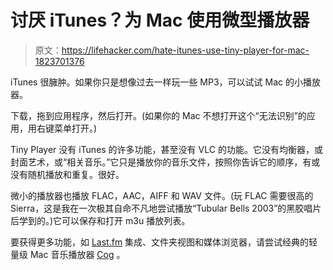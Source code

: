# 讨厌 iTunes？为 Mac 使用微型播放器

> 原文：<https://lifehacker.com/hate-itunes-use-tiny-player-for-mac-1823701376>

iTunes 很臃肿。如果你只是想像过去一样玩一些 MP3，可以试试 Mac 的小播放器。



下载，拖到应用程序，然后打开。(如果你的 Mac 不想打开这个“无法识别”的应用，用右键菜单打开。)

Tiny Player 没有 iTunes 的许多功能，甚至没有 VLC 的功能。它没有均衡器，或封面艺术，或“相关音乐。”它只是播放你的音乐文件，按照你告诉它的顺序，有或没有随机播放和重复。很好。

微小的播放器也播放 FLAC，AAC，AIFF 和 WAV 文件。(玩 FLAC 需要很高的 Sierra，这是我在一次极其自命不凡地尝试播放“Tubular Bells 2003”的黑胶唱片后学到的。)它可以保存和打开 m3u 播放列表。

要获得更多功能，如 [Last.fm](http://Last.fm) 集成、文件夹视图和媒体浏览器，请尝试经典的轻量级 Mac 音乐播放器 [Cog](https://kode54.net/cog/) 。